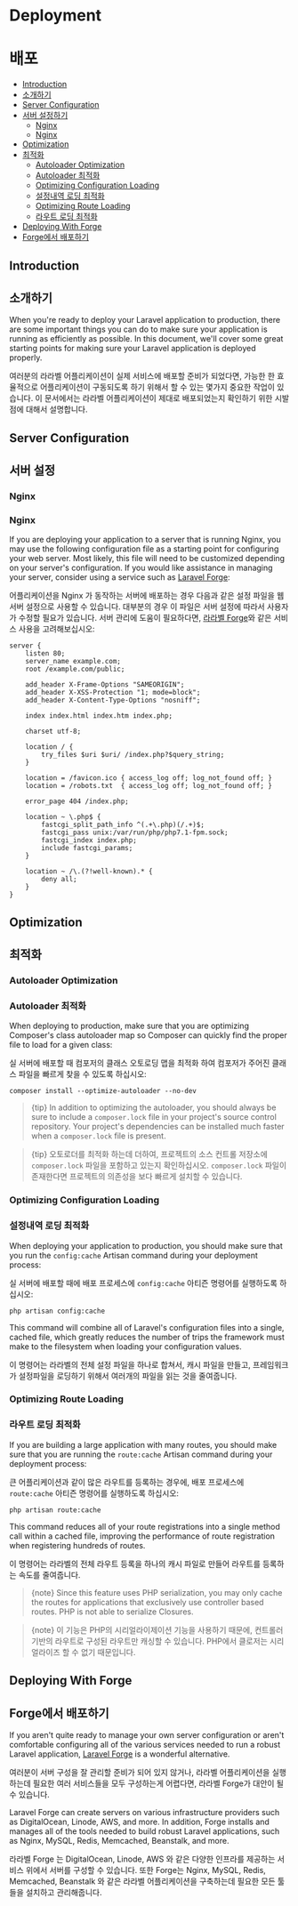 # Deployment
# 배포

- [Introduction](#introduction)
- [소개하기](#introduction)
- [Server Configuration](#server-configuration)
- [서버 설정하기](#server-configuration)
    - [Nginx](#nginx)
    - [Nginx](#nginx)
- [Optimization](#optimization)
- [최적화](#optimization)
    - [Autoloader Optimization](#autoloader-optimization)
    - [Autoloader 최적화](#autoloader-optimization)
    - [Optimizing Configuration Loading](#optimizing-configuration-loading)
    - [설정내역 로딩 최적화](#optimizing-configuration-loading)
    - [Optimizing Route Loading](#optimizing-route-loading)
    - [라우트 로딩 최적화](#optimizing-route-loading)
- [Deploying With Forge](#deploying-with-forge)
- [Forge에서 배포하기](#deploying-with-forge)

<a name="introduction"></a>
## Introduction
## 소개하기

When you're ready to deploy your Laravel application to production, there are some important things you can do to make sure your application is running as efficiently as possible. In this document, we'll cover some great starting points for making sure your Laravel application is deployed properly.

여러분의 라라벨 어플리케이션이 실제 서비스에 배포할 준비가 되었다면, 가능한 한 효율적으로 어플리케이션이 구동되도록 하기 위해서 할 수 있는 몇가지 중요한 작업이 있습니다. 이 문서에서는 라라벨 어플리케이션이 제대로 배포되었는지 확인하기 위한 시발점에 대해서 설명합니다.

<a name="server-configuration"></a>
## Server Configuration
## 서버 설정

<a name="nginx"></a>
### Nginx
### Nginx

If you are deploying your application to a server that is running Nginx, you may use the following configuration file as a starting point for configuring your web server. Most likely, this file will need to be customized depending on your server's configuration. If you would like assistance in managing your server, consider using a service such as [Laravel Forge](https://forge.laravel.com):

어플리케이션을 Nginx 가 동작하는 서버에 배포하는 경우 다음과 같은 설정 파일을 웹서버 설정으로 사용할 수 있습니다. 대부분의 경우 이 파일은 서버 설정에 따라서 사용자가 수정할 필요가 있습니다. 서버 관리에 도움이 필요하다면, [라라벨 Forge](https://forge.laravel.com)와 같은 서비스 사용을 고려해보십시오:

    server {
        listen 80;
        server_name example.com;
        root /example.com/public;

        add_header X-Frame-Options "SAMEORIGIN";
        add_header X-XSS-Protection "1; mode=block";
        add_header X-Content-Type-Options "nosniff";

        index index.html index.htm index.php;

        charset utf-8;

        location / {
            try_files $uri $uri/ /index.php?$query_string;
        }

        location = /favicon.ico { access_log off; log_not_found off; }
        location = /robots.txt  { access_log off; log_not_found off; }

        error_page 404 /index.php;

        location ~ \.php$ {
            fastcgi_split_path_info ^(.+\.php)(/.+)$;
            fastcgi_pass unix:/var/run/php/php7.1-fpm.sock;
            fastcgi_index index.php;
            include fastcgi_params;
        }

        location ~ /\.(?!well-known).* {
            deny all;
        }
    }

<a name="optimization"></a>
## Optimization
## 최적화

<a name="autoloader-optimization"></a>
### Autoloader Optimization
### Autoloader 최적화

When deploying to production, make sure that you are optimizing Composer's class autoloader map so Composer can quickly find the proper file to load for a given class:

실 서버에 배포할 때 컴포저의 클래스 오토로딩 맵을 최적화 하여 컴포저가 주어진 클래스 파일을 빠르게 찾을 수 있도록 하십시오:

    composer install --optimize-autoloader --no-dev

> {tip} In addition to optimizing the autoloader, you should always be sure to include a `composer.lock` file in your project's source control repository. Your project's dependencies can be installed much faster when a `composer.lock` file is present.

> {tip} 오토로더를 최적화 하는데 더하여, 프로젝트의 소스 컨트롤 저장소에 `composer.lock` 파일을 포함하고 있는지 확인하십시오. `composer.lock` 파일이 존재한다면 프로젝트의 의존성을 보다 빠르게 설치할 수 있습니다.

<a name="optimizing-configuration-loading"></a>
### Optimizing Configuration Loading
### 설정내역 로딩 최적화

When deploying your application to production, you should make sure that you run the `config:cache` Artisan command during your deployment process:

실 서버에 배포할 때에 배포 프로세스에 `config:cache` 아티즌 명령어를 실행하도록 하십시오:

    php artisan config:cache

This command will combine all of Laravel's configuration files into a single, cached file, which greatly reduces the number of trips the framework must make to the filesystem when loading your configuration values.

이 명령어는 라라벨의 전체 설정 파일을 하나로 합쳐서, 캐시 파일을 만들고, 프레임워크가 설정파일을 로딩하기 위해서 여러개의 파일을 읽는 것을 줄여줍니다.

<a name="optimizing-route-loading"></a>
### Optimizing Route Loading
### 라우트 로딩 최적화

If you are building a large application with many routes, you should make sure that you are running the `route:cache` Artisan command during your deployment process:

큰 어플리케이션과 같이 많은 라우트를 등록하는 경우에, 배포 프로세스에 `route:cache` 아티즌 명령어를 실행하도록 하십시오:

    php artisan route:cache

This command reduces all of your route registrations into a single method call within a cached file, improving the performance of route registration when registering hundreds of routes.

이 명령어는 라라벨의 전체 라우트 등록을 하나의 캐시 파일로 만들어 라우트를 등록하는 속도를 줄여줍니다.

> {note} Since this feature uses PHP serialization, you may only cache the routes for applications that exclusively use controller based routes. PHP is not able to serialize Closures.

> {note} 이 기능은 PHP의 시리얼라이제이션 기능을 사용하기 때문에, 컨트롤러 기반의 라우트로 구성된 라우트만 캐싱할 수 있습니다. PHP에서 클로저는 시리얼라이즈 할 수 없기 때문입니다.

<a name="deploying-with-forge"></a>
## Deploying With Forge
## Forge에서 배포하기

If you aren't quite ready to manage your own server configuration or aren't comfortable configuring all of the various services needed to run a robust Laravel application, [Laravel Forge](https://forge.laravel.com) is a wonderful alternative.

여러분이 서버 구성을 잘 관리할 준비가 되어 있지 않거나, 라라벨 어플리케이션을 실행하는데 필요한 여러 서비스들을 모두 구성하는게 어렵다면, 라라벨 Forge가 대안이 될 수 있습니다.

Laravel Forge can create servers on various infrastructure providers such as DigitalOcean, Linode, AWS, and more. In addition, Forge installs and manages all of the tools needed to build robust Laravel applications, such as Nginx, MySQL, Redis, Memcached, Beanstalk, and more.

라라벨 Forge 는 DigitalOcean, Linode, AWS 와 같은 다양한 인프라를 제공하는 서비스 위에서 서버를 구성할 수 있습니다. 또한 Forge는 Nginx, MySQL, Redis, Memcached, Beanstalk 와 같은 라라벨 어플리케이션을 구축하는데 필요한 모든 툴들을 설치하고 관리해줍니다.
